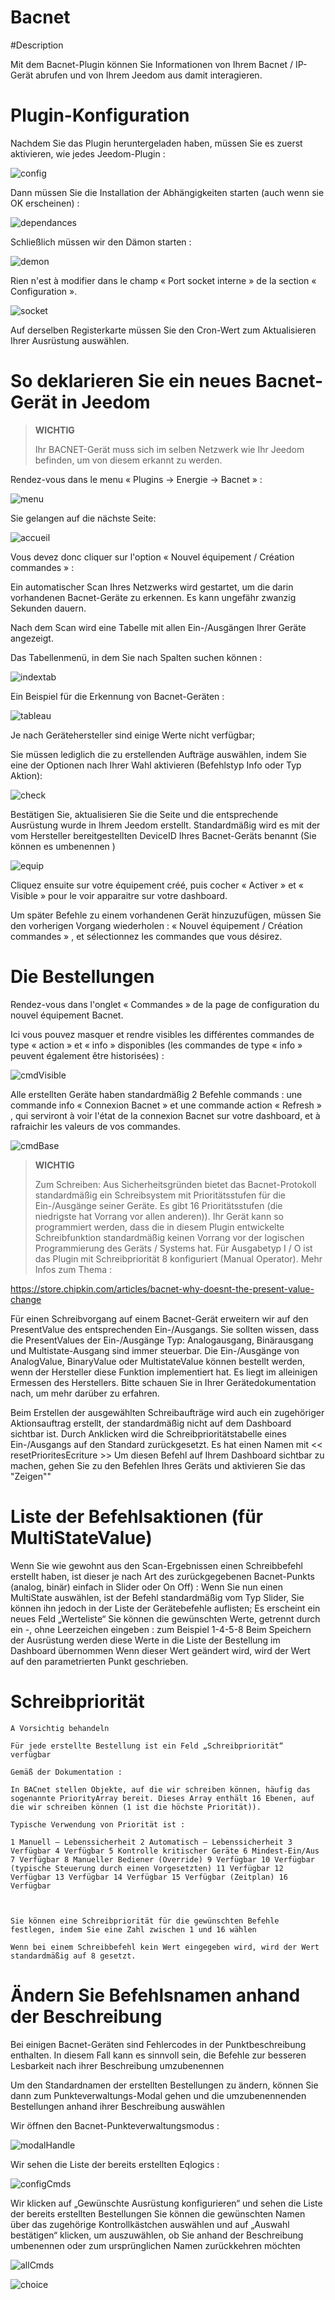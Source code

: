 # Bacnet

#Description

Mit dem Bacnet-Plugin können Sie Informationen von Ihrem Bacnet / IP-Gerät abrufen und von Ihrem Jeedom aus damit interagieren.



# Plugin-Konfiguration

Nachdem Sie das Plugin heruntergeladen haben, müssen Sie es zuerst aktivieren, wie jedes Jeedom-Plugin :

![config](../images/BacnetConfig.png)

Dann müssen Sie die Installation der Abhängigkeiten starten (auch wenn sie OK erscheinen) :

![dependances](../images/BacnetDep.png)

Schließlich müssen wir den Dämon starten :

![demon](../images/BacnetDemon.png)


Rien n'est à modifier dans le champ « Port socket interne » de la section « Configuration ».

![socket](../images/BacnetSocket.png)


Auf derselben Registerkarte müssen Sie den Cron-Wert zum Aktualisieren Ihrer Ausrüstung auswählen.




# So deklarieren Sie ein neues Bacnet-Gerät in Jeedom




>**WICHTIG**
>
>Ihr BACNET-Gerät muss sich im selben Netzwerk wie Ihr Jeedom befinden, um von diesem erkannt zu werden.


Rendez-vous dans le menu « Plugins → Energie → Bacnet » :

![menu](../images/BacnetMenu.png)


Sie gelangen auf die nächste Seite:

![accueil](../images/BacnetAccueil.png)


Vous devez donc cliquer sur l'option « Nouvel équipement / Création commandes » :

Ein automatischer Scan Ihres Netzwerks wird gestartet, um die darin vorhandenen Bacnet-Geräte zu erkennen.
Es kann ungefähr zwanzig Sekunden dauern.

Nach dem Scan wird eine Tabelle mit allen Ein-/Ausgängen Ihrer Geräte angezeigt.

Das Tabellenmenü, in dem Sie nach Spalten suchen können :

![indextab](../images/BacnetIndexTab.png)


Ein Beispiel für die Erkennung von Bacnet-Geräten :

![tableau](../images/BacnetTableau.png)

Je nach Gerätehersteller sind einige Werte nicht verfügbar;

Sie müssen lediglich die zu erstellenden Aufträge auswählen, indem Sie eine der Optionen nach Ihrer Wahl aktivieren (Befehlstyp Info oder Typ Aktion):

![check](../images/BacnetCheck.png)


Bestätigen Sie, aktualisieren Sie die Seite und die entsprechende Ausrüstung wurde in Ihrem Jeedom erstellt. Standardmäßig wird es mit der vom Hersteller bereitgestellten DeviceID Ihres Bacnet-Geräts benannt (Sie können es umbenennen )

![equip](../images/BacnetEquip.png)

 Cliquez ensuite sur votre équipement créé, puis cocher « Activer » et « Visible » pour le voir apparaitre sur votre dashboard.

Um später Befehle zu einem vorhandenen Gerät hinzuzufügen, müssen Sie den vorherigen Vorgang wiederholen : « Nouvel équipement / Création commandes » , et sélectionnez les commandes que vous désirez.



# Die Bestellungen


Rendez-vous dans l'onglet « Commandes » de la page de configuration du nouvel équipement Bacnet.

Ici vous pouvez masquer et rendre visibles les différentes commandes de type « action » et « info » disponibles (les commandes de type « info » peuvent également être historisées) :

![cmdVisible](../images/BacnetVisible.png)

Alle erstellten Geräte haben standardmäßig 2 Befehle commands : une commande info « Connexion Bacnet » et une commande action « Refresh » , qui serviront à voir l'état de la connexion Bacnet sur votre dashboard, et à rafraichir les valeurs de vos commandes.

![cmdBase](../images/BacnetCmdBase.png)





>**WICHTIG**
>
>Zum Schreiben: Aus Sicherheitsgründen bietet das Bacnet-Protokoll standardmäßig ein Schreibsystem mit Prioritätsstufen für die Ein-/Ausgänge seiner Geräte.
Es gibt 16 Prioritätsstufen (die niedrigste hat Vorrang vor allen anderen)). Ihr Gerät kann so programmiert werden, dass die in diesem Plugin entwickelte Schreibfunktion standardmäßig keinen Vorrang vor der logischen Programmierung des Geräts / Systems hat.
Für Ausgabetyp I / O ist das Plugin mit Schreibpriorität 8 konfiguriert (Manual Operator).
Mehr Infos zum Thema :

https://store.chipkin.com/articles/bacnet-why-doesnt-the-present-value-change

Für einen Schreibvorgang auf einem Bacnet-Gerät erweitern wir auf den PresentValue des entsprechenden Ein-/Ausgangs.
Sie sollten wissen, dass die PresentValues der Ein-/Ausgänge Typ: Analogausgang, Binärausgang und Multistate-Ausgang sind immer steuerbar.
Die Ein-/Ausgänge von AnalogValue, BinaryValue oder MultistateValue können bestellt werden, wenn der Hersteller diese Funktion implementiert hat. Es liegt im alleinigen Ermessen des Herstellers. Bitte schauen Sie in Ihrer Gerätedokumentation nach, um mehr darüber zu erfahren.




Beim Erstellen der ausgewählten Schreibaufträge wird auch ein zugehöriger Aktionsauftrag erstellt, der standardmäßig nicht auf dem Dashboard sichtbar ist.
Durch Anklicken wird die Schreibprioritätstabelle eines Ein-/Ausgangs auf den Standard zurückgesetzt.
Es hat einen Namen mit << resetPrioritesEcriture >>
Um diesen Befehl auf Ihrem Dashboard sichtbar zu machen, gehen Sie zu den Befehlen Ihres Geräts und aktivieren Sie das "Zeigen""



# Liste der Befehlsaktionen (für MultiStateValue)

Wenn Sie wie gewohnt aus den Scan-Ergebnissen einen Schreibbefehl erstellt haben, ist dieser je nach Art des zurückgegebenen Bacnet-Punkts (analog, binär) einfach in Slider oder On Off) : Wenn Sie nun einen MultiState auswählen, ist der Befehl standardmäßig vom Typ Slider, Sie können ihn jedoch in der Liste der Gerätebefehle auflisten; Es erscheint ein neues Feld „Werteliste“
Sie können die gewünschten Werte, getrennt durch ein -, ohne Leerzeichen eingeben : zum Beispiel 1-4-5-8
Beim Speichern der Ausrüstung werden diese Werte in die Liste der Bestellung im Dashboard übernommen
Wenn dieser Wert geändert wird, wird der Wert auf den parametrierten Punkt geschrieben.




# Schreibpriorität

    A Vorsichtig behandeln

    Für jede erstellte Bestellung ist ein Feld „Schreibpriorität“ verfügbar

    Gemäß der Dokumentation :

    In BACnet stellen Objekte, auf die wir schreiben können, häufig das sogenannte PriorityArray bereit. Dieses Array enthält 16 Ebenen, auf die wir schreiben können (1 ist die höchste Priorität)).

    Typische Verwendung von Priorität ist :

    1 Manuell – Lebenssicherheit 2 Automatisch – Lebenssicherheit 3 Verfügbar 4 Verfügbar 5 Kontrolle kritischer Geräte 6 Mindest-Ein/Aus 7 Verfügbar 8 Manueller Bediener (Override) 9 Verfügbar 10 Verfügbar (typische Steuerung durch einen Vorgesetzten) 11 Verfügbar 12 Verfügbar 13 Verfügbar 14 Verfügbar 15 Verfügbar (Zeitplan) 16 Verfügbar



    Sie können eine Schreibpriorität für die gewünschten Befehle festlegen, indem Sie eine Zahl zwischen 1 und 16 wählen

    Wenn bei einem Schreibbefehl kein Wert eingegeben wird, wird der Wert standardmäßig auf 8 gesetzt.




# Ändern Sie Befehlsnamen anhand der Beschreibung


Bei einigen Bacnet-Geräten sind Fehlercodes in der Punktbeschreibung enthalten.
In diesem Fall kann es sinnvoll sein, die Befehle zur besseren Lesbarkeit nach ihrer Beschreibung umzubenennen

Um den Standardnamen der erstellten Bestellungen zu ändern, können Sie dann zum Punkteverwaltungs-Modal gehen und die umzubenennenden Bestellungen anhand ihrer Beschreibung auswählen

Wir öffnen den Bacnet-Punkteverwaltungsmodus :

![modalHandle](../images/modalHandle.png)




Wir sehen die Liste der bereits erstellten Eqlogics :

![configCmds](../images/configureCmds.png)



Wir klicken auf „Gewünschte Ausrüstung konfigurieren“ und sehen die Liste der bereits erstellten Bestellungen
Sie können die gewünschten Namen über das zugehörige Kontrollkästchen auswählen und auf „Auswahl bestätigen“ klicken, um auszuwählen, ob Sie anhand der Beschreibung umbenennen oder zum ursprünglichen Namen zurückkehren möchten


![allCmds](../images/allCmds.png)

![choice](../images/choice.png)